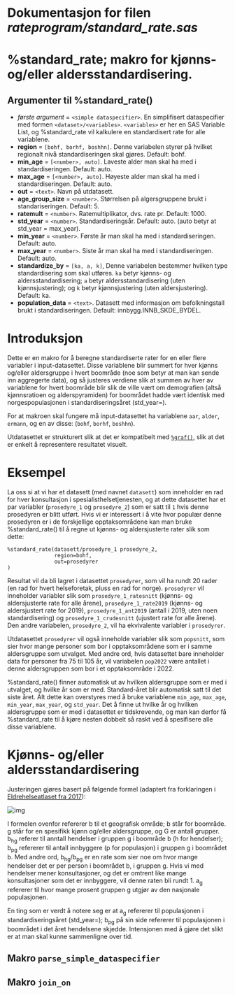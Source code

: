 
# Dokumentasjon for filen *rateprogram/standard_rate.sas*


# %standard_rate; makro for kjønns- og/eller aldersstandardisering.

## Argumenter til %standard_rate()
- _første argument_ = `<simple dataspecifier>`. En simplifisert dataspecifier med formen `<dataset>/<variables>`. `<variables>` er her en SAS Variable List, og %standard_rate vil kalkulere en standardisert rate for alle variablene.
- **region** = `[bohf, borhf, boshhn]`. Denne variabelen styrer på hvilket regionalt nivå standardiseringen skal gjøres. Default: bohf.
- **min_age** = `[<number>, auto]`. Laveste alder man skal ha med i standardiseringen. Default: auto.
- **max_age** = `[<number>, auto]`. Høyeste alder man skal ha med i standardiseringen. Default: auto.
- **out** = `<text>`. Navn på utdatasett.
- **age_group_size** = `<number>`. Størrelsen på algersgruppene brukt i standariseringen. Default: 5.
- **ratemult** = `<number>`. Ratemultiplikator, dvs. rate pr. Default: 1000.
- **std_year** = `<number>`. Standardiseringsår. Default: auto. (auto betyr at std_year = max_year).
- **min_year** = `<number>`. Første år man skal ha med i standardiseringen. Default: auto.
- **max_year** = `<number>`. Siste år man skal ha med i standardiseringen. Default: auto.
- **standardize_by** = `[ka, a, k]`, Denne variabelen bestemmer hvilken type standardisering som skal utføres. `ka` betyr kjønns- og aldersstandardisering; `a` betyr aldersstandardisering (uten kjønnsjustering); og `k` betyr kjønnsjustering (uten aldersjustering). Default: ka.
- **population_data** = `<text>`. Datasett med informasjon om befolkningstall brukt i standardiseringen. Default: innbygg.INNB_SKDE_BYDEL.

# Introduksjon

Dette er en makro for å beregne standardiserte rater for en eller flere variabler i input-datasettet. Disse variablene blir summert for hver kjønns og/eller aldersgruppe i hvert boområde (noe som betyr at man kan sende inn aggregerte data),
og så justeres verdiene slik at summen av hver av variablene for hvert boområde blir slik de ville vært om demografien (altså kjønnsratioen og alderspyramiden) for boområdet hadde vært identisk med norgespopulasjonen i standardiseringsåret
(std_year=).

For at makroen skal fungere må input-datasettet ha variablene `aar`, `alder`, `ermann`, og en av disse: (`bohf`, `borhf`, `boshhn`).

Utdatasettet er strukturert slik at det er kompatibelt med [`%graf()`](./graf), slik at det er enkelt å representere resultatet visuelt.

# Eksempel

La oss si at vi har et datasett (med navnet `datasett`) som inneholder en rad for hver konsultasjon i spesialisthelsetjenesten, og at dette datasettet
har et par variabler (`prosedyre_1` og `prosedyre_2`) som er satt til `1` hvis denne prosedyren er blitt utført. Hvis vi er interessert i å vite
hvor populær denne prosedyren er i de forskjellige opptaksområdene kan man bruke %standard_rate() til å regne ut kjønns- og aldersjusterte rater slik som dette:

```
%standard_rate(datasett/prosedyre_1 prosedyre_2,
               region=bohf,
               out=prosedyrer
)
```

Resultat vil da bli lagret i datasettet `prosedyrer`, som vil ha rundt 20 rader (en rad for hvert helseforetak, pluss en rad for norge). `prosedyrer` vil inneholder variabler slik som `prosedyre_1_ratesnitt` (kjønns- og aldersjusterte
rate for alle årene), `prosedyre_1_rate2019` (kjønns- og aldersjustert rate for 2019), `prosedyre_1_ant2019` (antall i 2019, uten noen standardisering) og `prosedyre_1_crudesnitt` (ujustert rate for alle årene). Den andre variabelen,
`prosedyre_2`, vil ha ekvivalente variabler i `prosedyrer`.

Utdatasettet `prosedyrer` vil også inneholde variabler slik som `popsnitt`, som sier hvor mange personer som bor i opptaksområdene som er i samme aldersgruppe som utvalget. Med andre ord, hvis datasettet bare inneholder data
for personer fra 75 til 105 år, vil variabelen `pop2022` være antallet i denne aldersgruppen som bor i et opptaksområde i 2022.

%standard_rate() finner automatisk ut av hvilken aldersgruppe som er med i utvalget, og hvilke år som er med. Standard-året blir automatisk satt til det siste året. Alt dette kan overstyres med å bruke variablene `min_age`, `max_age`, `min_year`, `max_year`,
og `std_year`. Det å finne ut hvilke år og hvilken aldersgruppe som er med i datasettet er tidskrevende, og man kan derfor få %standard_rate til å kjøre nesten dobbelt så raskt ved å spesifisere alle disse variablene.

# Kjønns- og/eller aldersstandardisering

Justeringen gjøres basert på følgende formel (adaptert fra forklaringen i [Eldrehelseatlaset fra 2017](https://www.skde.no/helseatlas/files/eldrehelseatlas_rapport.pdf#page=25)):

![img](/sas_codes/bilder/standard_rate_formel.png)

I formelen ovenfor refererer b til et geografisk område; b står for boområde. g står for en spesifikk kjønn og/eller aldersgruppe, og G er antall grupper.
b<sub>hg</sub> referer til anntall hendelser i gruppen g i boområde b (h for hendelser); b<sub>pg</sub> refererer til antall innbyggere (p for populasjon)
i gruppen g i boområdet b. Med andre ord, b<sub>hg</sub>/b<sub>pg</sub> er en rate som sier noe om hvor mange hendelser det er per person i boområdet b, i
gruppen g. Hvis vi med hendelser mener konsultasjoner, og det er omtrent like mange konsultasjoner som det er innbyggere, vil denne raten bli rundt 1. a<sub>g</sub>
refererer til hvor mange prosent gruppen g utgjør av den nasjonale populasjonen.

En ting som er verdt å notere seg er at a<sub>g</sub> refererer til populasjonen i standardiseringsåret (std_year=); b<sub>pg</sub> på sin side refererer til
populasjonen i boområdet i det året hendelsene skjedde. Intensjonen med å gjøre det slikt er at man skal kunne sammenligne over tid.


## Makro `parse_simple_dataspecifier`


## Makro `join_on`

